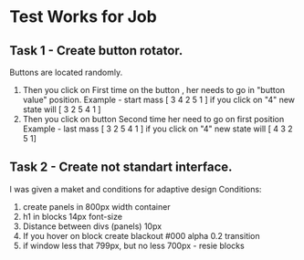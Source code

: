 # Test Works for Job 
## Task 1 - Create button rotator. 
Buttons are located randomly.
1) Then you click on First time on the button , her needs to go in "button value" position.
Example - start mass [ 3 4 2 5 1 ] if you click on "4" new state will [ 3 2 5 4 1 ] 
2) Then you click on button Second time her need to go on first position
Example - last mass [ 3 2 5 4 1 ]  if you click on "4" new state will [ 4 3 2 5 1] 
## Task 2 - Create not standart interface. 
I was given a maket and conditions for adaptive design
Conditions:
1) create panels in 800px width container
2) h1 in blocks 14px font-size
3) Distance between divs (panels) 10px
4) If you hover on block create blackout #000 alpha 0.2 transition
5) if window less that 799px, but no less 700px - resie blocks


